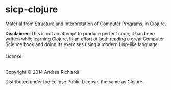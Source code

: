 sicp-clojure
============

Material from Structure and Interpretation of Computer Programs, in Clojure.

**Disclaimer**:
This is not an attempt to produce perfect code, it has been written while learning Clojure, in an effort of both reading a great Computer Science book and doing its exercises using a modern Lisp-like language.

###### License

Copyright © 2014 Andrea Richiardi

Distributed under the Eclipse Public License, the same as Clojure.
